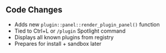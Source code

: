 ## Code Changes

- Adds new `plugin::panel::render_plugin_panel()` function
- Tied to Ctrl+L or `/plugin` Spotlight command
- Displays all known plugins from registry
- Prepares for install + sandbox later
